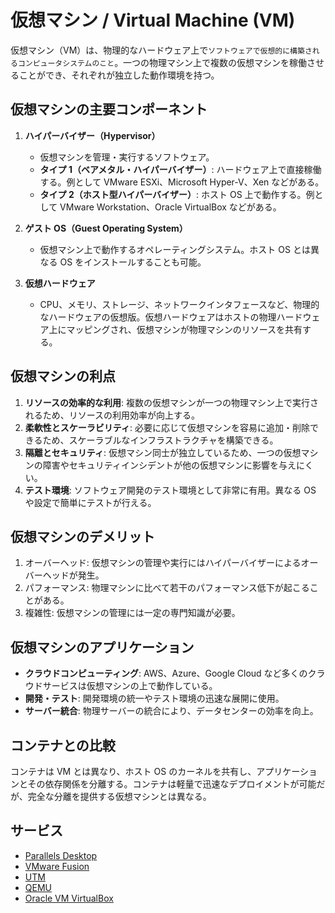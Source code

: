# 仮想マシン / Virtual Machine (VM)

仮想マシン（VM）は、物理的なハードウェア上で`ソフトウェアで仮想的に構築されるコンピュータシステムのこと`。一つの物理マシン上で複数の仮想マシンを稼働させることができ、それぞれが独立した動作環境を持つ。

## 仮想マシンの主要コンポーネント

1. **ハイパーバイザー（Hypervisor）**

   - 仮想マシンを管理・実行するソフトウェア。
   - **タイプ 1（ベアメタル・ハイパーバイザー）**: ハードウェア上で直接稼働する。例として VMware ESXi、Microsoft Hyper-V、Xen などがある。
   - **タイプ 2（ホスト型ハイパーバイザー）**: ホスト OS 上で動作する。例として VMware Workstation、Oracle VirtualBox などがある。

2. **ゲスト OS（Guest Operating System）**

   - 仮想マシン上で動作するオペレーティングシステム。ホスト OS とは異なる OS をインストールすることも可能。

3. **仮想ハードウェア**
   - CPU、メモリ、ストレージ、ネットワークインタフェースなど、物理的なハードウェアの仮想版。仮想ハードウェアはホストの物理ハードウェア上にマッピングされ、仮想マシンが物理マシンのリソースを共有する。

## 仮想マシンの利点

1. **リソースの効率的な利用**: 複数の仮想マシンが一つの物理マシン上で実行されるため、リソースの利用効率が向上する。
2. **柔軟性とスケーラビリティ**: 必要に応じて仮想マシンを容易に追加・削除できるため、スケーラブルなインフラストラクチャを構築できる。
3. **隔離とセキュリティ**: 仮想マシン同士が独立しているため、一つの仮想マシンの障害やセキュリティインシデントが他の仮想マシンに影響を与えにくい。
4. **テスト環境**: ソフトウェア開発のテスト環境として非常に有用。異なる OS や設定で簡単にテストが行える。

## 仮想マシンのデメリット

1. オーバーヘッド: 仮想マシンの管理や実行にはハイパーバイザーによるオーバーヘッドが発生。
2. パフォーマンス: 物理マシンに比べて若干のパフォーマンス低下が起こることがある。
3. 複雑性: 仮想マシンの管理には一定の専門知識が必要。

## 仮想マシンのアプリケーション

- **クラウドコンピューティング**: AWS、Azure、Google Cloud など多くのクラウドサービスは仮想マシンの上で動作している。
- **開発・テスト**: 開発環境の統一やテスト環境の迅速な展開に使用。
- **サーバー統合**: 物理サーバーの統合により、データセンターの効率を向上。

## コンテナとの比較

コンテナは VM とは異なり、ホスト OS のカーネルを共有し、アプリケーションとその依存関係を分離する。コンテナは軽量で迅速なデプロイメントが可能だが、完全な分離を提供する仮想マシンとは異なる。

## サービス

- [Parallels Desktop](https://www.parallels.com/products/desktop/)
- [VMware Fusion](https://www.vmware.com/products/fusion.html)
- [UTM](https://mac.getutm.app/)
- [QEMU](https://www.qemu.org/)
- [Oracle VM VirtualBox](https://www.virtualbox.org/)
